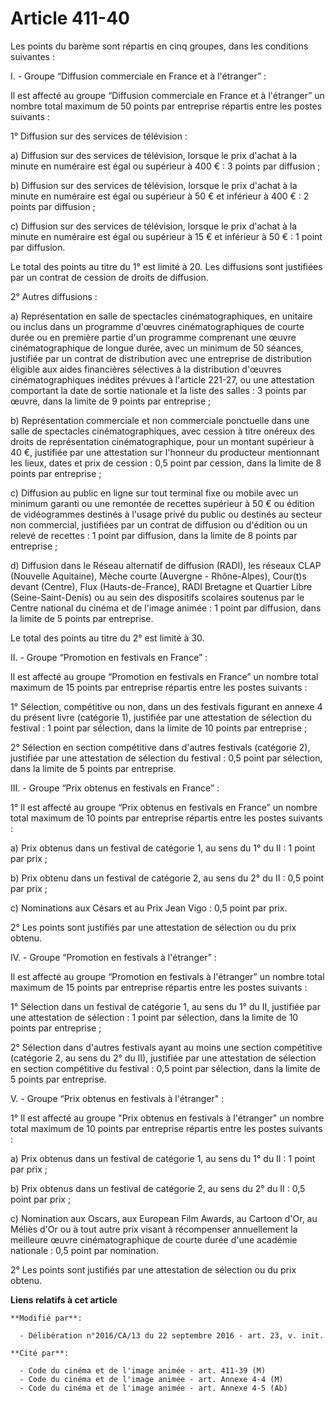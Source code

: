 # Article 411-40

Les points du barème sont répartis en cinq groupes, dans les conditions suivantes :

I. - Groupe “Diffusion commerciale en France et à l'étranger” :

Il est affecté au groupe “Diffusion  commerciale en France et à l'étranger” un nombre total maximum de 50  points par
entreprise répartis entre les postes suivants :

1° Diffusion sur des services de télévision :

a) Diffusion sur des services de  télévision, lorsque le prix d'achat à la minute en numéraire est égal ou  supérieur à 400
€ : 3 points par diffusion ;

b) Diffusion sur des services de  télévision, lorsque le prix d'achat à la minute en numéraire est égal ou  supérieur à 50 €
et inférieur à 400 € : 2 points par diffusion ;

c) Diffusion sur des services de  télévision, lorsque le prix d'achat à la minute en numéraire est égal ou  supérieur à 15 €
et inférieur à 50 € : 1 point par diffusion.

Le total des points au titre du 1° est  limité à 20. Les diffusions sont justifiées par un contrat de cession de  droits de
diffusion.

2° Autres diffusions :

a) Représentation en salle de spectacles  cinématographiques, en unitaire ou inclus dans un programme d'œuvres
cinématographiques de courte durée ou en première partie d'un programme  comprenant une œuvre cinématographique de longue
durée, avec un minimum  de 50 séances, justifiée par un contrat de distribution avec une  entreprise de distribution éligible
aux aides financières sélectives à  la distribution d'œuvres cinématographiques inédites prévues à l'article  221-27, ou une
attestation comportant la date de sortie nationale et la  liste des salles : 3 points par œuvre, dans la limite de 9 points
par  entreprise ;

b) Représentation commerciale et non  commerciale ponctuelle dans une salle de spectacles cinématographiques,  avec cession à
titre onéreux des droits de représentation  cinématographique, pour un montant supérieur à 40 €, justifiée par une
attestation sur l'honneur du producteur mentionnant les lieux, dates et  prix de cession : 0,5 point par cession, dans la
limite de 8 points par  entreprise ;

c) Diffusion au public en ligne sur tout  terminal fixe ou mobile avec un minimum garanti ou une remontée de  recettes
supérieur à 50 € ou édition de vidéogrammes destinés à l'usage  privé du public ou destinés au secteur non commercial,
justifiées par un  contrat de diffusion ou d'édition ou un relevé de recettes : 1 point  par diffusion, dans la limite de 8
points par entreprise ;

d) Diffusion dans le Réseau alternatif de  diffusion (RADI), les réseaux CLAP (Nouvelle Aquitaine), Mèche courte  (Auvergne -
Rhône-Alpes), Cour(t)s devant (Centre), Flux  (Hauts-de-France), RADI Bretagne et Quartier Libre (Seine-Saint-Denis)  ou au
sein des dispositifs scolaires soutenus par le Centre national du  cinéma et de l'image animée : 1 point par diffusion, dans
la limite de 5  points par entreprise.

Le total des points au titre du 2° est limité à 30.

II. - Groupe “Promotion en festivals en France” :

Il est affecté au groupe “Promotion en  festivals en France” un nombre total maximum de 15 points par entreprise  répartis
entre les postes suivants :

1° Sélection, compétitive ou non, dans un  des festivals figurant en annexe 4 du présent livre (catégorie 1),  justifiée par
une attestation de sélection du festival : 1 point par  sélection, dans la limite de 10 points par entreprise ;

2° Sélection en section compétitive dans  d'autres festivals (catégorie 2), justifiée par une attestation de  sélection du
festival : 0,5 point par sélection, dans la limite de 5  points par entreprise.

III. - Groupe “Prix obtenus en festivals en France” :

1° Il est affecté au groupe “Prix obtenus  en festivals en France” un nombre total maximum de 10 points par  entreprise
répartis entre les postes suivants :

a) Prix obtenus dans un festival de catégorie 1, au sens du 1° du II : 1 point par prix ;

b) Prix obtenu dans un festival de catégorie 2, au sens du 2° du II : 0,5 point par prix ;

c) Nominations aux Césars et au Prix Jean Vigo : 0,5 point par prix.

2° Les points sont justifiés par une attestation de sélection ou du prix obtenu.

IV. - Groupe “Promotion en festivals à l'étranger” :

Il est affecté au groupe “Promotion en  festivals à l'étranger” un nombre total maximum de 15 points par  entreprise répartis
entre les postes suivants :

1° Sélection dans un festival de catégorie  1, au sens du 1° du II, justifiée par une attestation de sélection : 1  point par
sélection, dans la limite de 10 points par entreprise ;

2° Sélection dans d'autres festivals ayant  au moins une section compétitive (catégorie 2, au sens du 2° du II),  justifiée
par une attestation de sélection en section compétitive du  festival : 0,5 point par sélection, dans la limite de 5 points
par  entreprise.

V. - Groupe “Prix obtenus en festivals à l'étranger" :

1° Il est affecté au groupe "Prix obtenus  en festivals à l'étranger" un nombre total maximum de 10 points par  entreprise
répartis entre les postes suivants :

a) Prix obtenus dans un festival de catégorie 1, au sens du 1° du II : 1 point par prix ;

b) Prix obtenus dans un festival de catégorie 2, au sens du 2° du II : 0,5 point par prix ;

c) Nomination aux Oscars, aux European Film  Awards, au Cartoon d'Or, au Méliès d'Or ou à tout autre prix visant à
récompenser annuellement la meilleure œuvre cinématographique de courte  durée d'une académie nationale : 0,5 point par
nomination.

2° Les points sont justifiés par une attestation de sélection ou du prix obtenu.

**Liens relatifs à cet article**

	**Modifié par**:

	  - Délibération n°2016/CA/13 du 22 septembre 2016 - art. 23, v. init.

	**Cité par**:

	  - Code du cinéma et de l'image animée - art. 411-39 (M)
	  - Code du cinéma et de l'image animée - art. Annexe 4-4 (M)
	  - Code du cinéma et de l'image animée - art. Annexe 4-5 (Ab)
